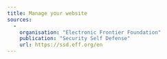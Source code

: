 ```yaml
---
title: Manage your website
sources:
  -
    organisation: "Electronic Frontier Foundation"
    publication: "Security Self Defense"
    url: https://ssd.eff.org/en
---
```

